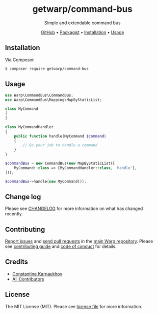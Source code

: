 <div align="center">

# getwarp/command-bus

Simple and extendable command bus

[GitHub][link-github] •
[Packagist][link-packagist] •
[Installation](#installation) •
[Usage](#usage)

</div>

## Installation

Via Composer

```bash
$ composer require getwarp/command-bus
```

## Usage

```php
use Warp\CommandBus\CommandBus;
use Warp\CommandBus\Mapping\MapByStaticList;

class MyCommand
{
}

class MyCommandHandler
{
    public function handle(MyCommand $command)
    {
        // Do your job to handle a command
    }
}

$commandBus = new CommandBus(new MapByStaticList([
    MyCommand::class => [MyCommandHandler::class, 'handle'],
]));

$commandBus->handle(new MyCommand());
```

## Change log

Please see [CHANGELOG](CHANGELOG.md) for more information on what has changed recently.

## Contributing

[Report issues][link-issues] and [send pull requests][link-pulls] in the [main Warp repository][link-monorepo]. Please
see [contributing guide][link-contributing] and [code of conduct][link-code-of-conduct] for details.

## Credits

- [Constantine Karnaukhov][link-author]
- [All Contributors][link-contributors]

## License

The MIT License (MIT). Please see [license file](LICENSE.md) for more information.

[link-github]: https://github.com/getwarp/command-bus
[link-packagist]: https://packagist.org/packages/getwarp/command-bus
[link-author]: https://github.com/hustlahusky
[link-contributors]: ../../contributors
[link-monorepo]: https://github.com/getwarp/warp
[link-issues]: https://github.com/getwarp/warp/issues
[link-pulls]: https://github.com/getwarp/warp/pulls
[link-contributing]: https://github.com/getwarp/warp/blob/4.0.x/CONTRIBUTING.md
[link-code-of-conduct]: https://github.com/getwarp/.github/blob/main/CODE_OF_CONDUCT.md
